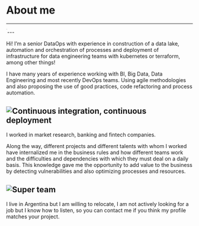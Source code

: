 
# About me
---
<img src="../assets/images/20210608_105112.jpg" alt="Max" style="zoom:6%;" align="left" class="circle">   
---  
  
    


Hi! 
I’m a senior DataOps with experience in construction of a data lake, automation and orchestration of processes and deployment of infrastructure for data engineering teams with kubernetes or terraform, among other things!

I have many years of experience working with BI, Big Data, Data Engineering and most recently DevOps teams.
Using agile methodologies and also proposing the use of good practices, code refactoring and process automation.

![Continuous integration, continuous deployment](../assets/images/cicd.png)
---
I worked in market research, banking and fintech companies.

Along the way, different projects and different talents with whom I worked have internalized me in the business rules and how different teams work and the difficulties and dependencies with which they must deal on a daily basis.
This knowledge gave me the opportunity to add value to the business by detecting vulnerabilities and also optimizing processes and resources.

![Super team](../assets/images/super-team.jpeg)
---
I live in Argentina but I am willing to relocate, I am not actively looking for a job but I know how to listen, so you can contact me if you think my profile matches your project.
